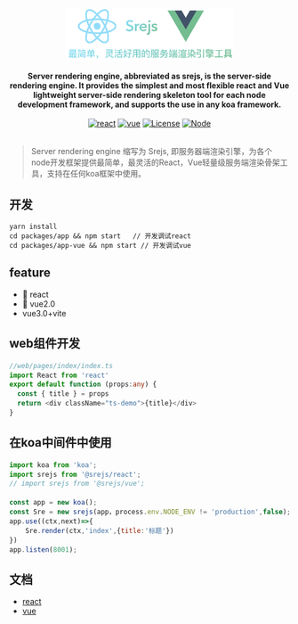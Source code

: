 <div align="center">
  <img src="./doc/Srejs.png" width="300" />
</div>
<br />

<div align="center">
  <strong>Server rendering engine, abbreviated as srejs, is the server-side rendering engine. It provides the simplest and most flexible react and Vue lightweight server-side rendering skeleton tool for each node development framework, and supports the use in any koa framework.</strong>
</div>
<br />
<div align="center">
<a href="https://npmcharts.com/compare/@srejs/react" target="_blank"><img src="https://img.shields.io/npm/dt/@srejs/react" alt="react"></a>
<a href="https://npmcharts.com/compare/@srejs/react" target="_blank"><img src="https://img.shields.io/npm/dt/@srejs/vue" alt="vue"></a>
<a href="https://github.com/dazjean/Srejs" target="_blank"><img src="https://img.shields.io/npm/l/vue.svg" alt="License"></a>
<a href="https://github.com/dazjean/Srejs" target="_blank"><img src="https://img.shields.io/badge/node-%3E=10-green.svg" alt="Node"></a>
</div>
<br />

> Server rendering engine 缩写为 Srejs, 即服务器端渲染引擎，为各个node开发框架提供最简单，最灵活的React，Vue轻量级服务端渲染骨架工具，支持在任何koa框架中使用。

## 开发
```shell
yarn install
cd packages/app && npm start   // 开发调试react
cd packages/app-vue && npm start // 开发调试vue
```

## feature
- 🚀 react
- 🚀 vue2.0
- vue3.0+vite

## web组件开发
```ts
//web/pages/index/index.ts
import React from 'react'
export default function (props:any) {
  const { title } = props
  return <div className="ts-demo">{title}</div>
}
```

## 在koa中间件中使用
```js
import koa from 'koa';
import srejs from '@srejs/react';
// import srejs from '@srejs/vue'; 

const app = new koa();
const Sre = new srejs(app，process.env.NODE_ENV != 'production',false); 
app.use((ctx,next)=>{
    Sre.render(ctx,'index',{title:'标题'})
})
app.listen(8001);
```

## 文档
- [react](https://github.com/dazjean/Srejs/tree/main/packages/core-react)
- [vue](https://github.com/dazjean/Srejs/tree/main/packages/core-vue)

